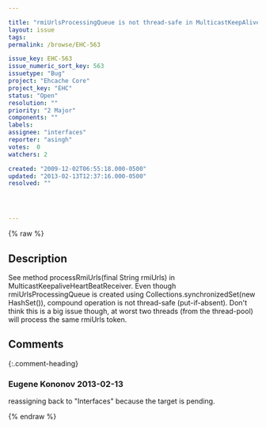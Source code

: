 ```yaml
---

title: "rmiUrlsProcessingQueue is not thread-safe in MulticastKeepAliveHeartBeatReceiver"
layout: issue
tags: 
permalink: /browse/EHC-563

issue_key: EHC-563
issue_numeric_sort_key: 563
issuetype: "Bug"
project: "Ehcache Core"
project_key: "EHC"
status: "Open"
resolution: ""
priority: "2 Major"
components: ""
labels: 
assignee: "interfaces"
reporter: "asingh"
votes:  0
watchers: 2

created: "2009-12-02T06:55:18.000-0500"
updated: "2013-02-13T12:37:16.000-0500"
resolved: ""




---
```


{% raw %}

## Description

<div markdown="1" class="description">

See method processRmiUrls(final String rmiUrls) in MulticastKeepaliveHeartBeatReceiver.
Even though rmiUrlsProcessingQueue is created using Collections.synchronizedSet(new HashSet()), compound operation is not thread-safe (put-if-absent). Don't think this is a big issue though, at worst two threads (from the thread-pool) will process the same rmiUrls token.

</div>

## Comments


{:.comment-heading}
### **Eugene Kononov** <span class="date">2013-02-13</span>

<div markdown="1" class="comment">

reassigning back to "Interfaces" because the target is pending.

</div>



{% endraw %}
